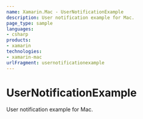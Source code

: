 ```yaml
---
name: Xamarin.Mac - UserNotificationExample
description: User notification example for Mac.
page_type: sample
languages:
- csharp
products:
- xamarin
technologies:
- xamarin-mac
urlFragment: usernotificationexample
---
```

# UserNotificationExample

User notification example for Mac.
